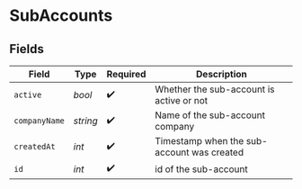 # SubAccounts


## Fields

| Field                                      | Type                                       | Required                                   | Description                                |
| ------------------------------------------ | ------------------------------------------ | ------------------------------------------ | ------------------------------------------ |
| `active`                                   | *bool*                                     | :heavy_check_mark:                         | Whether the sub-account is active or not   |
| `companyName`                              | *string*                                   | :heavy_check_mark:                         | Name of the sub-account company            |
| `createdAt`                                | *int*                                      | :heavy_check_mark:                         | Timestamp when the sub-account was created |
| `id`                                       | *int*                                      | :heavy_check_mark:                         | id of the sub-account                      |